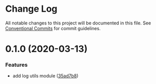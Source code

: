 # Change Log

All notable changes to this project will be documented in this file.
See [Conventional Commits](https://conventionalcommits.org) for commit guidelines.

# 0.1.0 (2020-03-13)


### Features

* add log utils module ([35ad7b8](https://github.com/dmijatovic/dv4all-wcp-lerna/commit/35ad7b82c61c66967dbc1aae300dd5ca816b0c32))
